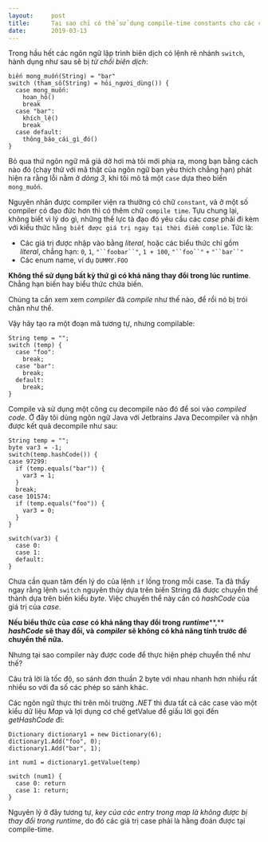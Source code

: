 ```yaml
---
layout:     post
title:      Tại sao chỉ có thể sử dụng compile-time constants cho các case của lệnh switch
date:       2019-03-13
---
```


Trong hầu hết các ngôn ngữ lập trình biên dịch có lệnh rẽ nhánh `switch`, hành dụng như sau sẽ bị *từ chối biên dịch*:

    biến mong_muốn(String) = "bar"
    switch (tham_số(String) = hỏi_người_dùng()) {
      case mong_muốn:
        hoan_hô()
        break
      case "bar":
        khích_lệ()
        break
      case default:
        thông_báo_cái_gì_đó()
    }

Bỏ qua thứ ngôn ngữ mã giả dở hơi mà tôi mới phịa ra, mong bạn bằng cách nào đó (chạy thử với mã thật của ngôn ngữ bạn yêu thích chẳng hạn) phát hiện ra rằng lỗi nằm ở *dòng 3*, khi tôi mô tả một `case` dựa theo biến `mong_muốn`.

Nguyên nhân được compiler viện ra thường có chữ `constant`, và ở một số compiler có đạo đức hơn thì có thêm chữ `compile time`. Tựu chung lại, không biết vì lý do gì, những thế lực tà đạo đó yêu cầu các *case* phải đi kèm với kiểu thức `hằng biết được giá trị ngay tại thời điểm complie`. Tức là:

- Các giá trị được nhập vào bằng *literal*, hoặc các biểu thức chỉ gồm *literal*, chẳng hạn: `0`, `1`, `"``foobar``"`, `1 + 100`, `"``foo``"` `+` `"``bar``"`
- Các enum name, ví dụ `DUMMY.FOO`

**Không thể sử dụng bất kỳ thứ gì có khả năng thay đổi trong lúc runtime**. Chẳng hạn biến hay biểu thức chứa biến.

Chúng ta cần xem xem *compiler* đã *compile* như thế nào, để rồi nó bị trói chân như thế.

Vậy hãy tạo ra một đoạn mã tương tự, nhưng compilable:

    String temp = "";
    switch (temp) {
      case "foo":
        break;
      case "bar":
        break;
      default:
        break;
    }

Compile và sử dụng một công cụ decompile nào đó để soi vào *compiled code*. Ở đây tôi dùng ngôn ngữ Java với Jetbrains Java Decompiler và nhận được kết quả decompile như sau:

    String temp = "";
    byte var3 = -1;
    switch(temp.hashCode()) {
    case 97299:
      if (temp.equals("bar")) {
        var3 = 1;
      }
      break;
    case 101574:
      if (temp.equals("foo")) {
        var3 = 0;
      }
    }
    
    switch(var3) {
      case 0:
      case 1:
      default:
    }

Chưa cần quan tâm đến lý do của lệnh `if` lồng trong mỗi case. Ta đã thấy ngay rằng lệnh `switch` nguyên thủy dựa trên biến String đã được chuyển thể thành dựa trên biến kiểu *byte*. Việc chuyển thể này cần có *hashCode* của giá trị của *case*.

**Nếu biểu thức của** ***case*** **có khả năng thay đổi trong** ***runtime*****,** ***hashCode*** **sẽ thay đổi, và** ***compiler*** **sẽ không có khả năng tính trước để chuyển thể nữa.**

Nhưng tại sao compiler này được code để thực hiện phép chuyển thể như thế?

Câu trả lời là tốc độ, so sánh đơn thuần 2 byte với nhau nhanh hơn nhiều rất nhiều so với đa số các phép so sánh khác.

Các ngôn ngữ thực thi trên môi trường *.NET* thì đưa tất cả các case vào một kiểu dữ liệu *Map* và lợi dụng cơ chế getValue để giấu lời gọi đến *getHashCode* đi:

    Dictionary dictionary1 = new Dictionary(6);
    dictionary1.Add("foo", 0);
    dictionary1.Add("bar", 1);
    
    int num1 = dictionary1.getValue(temp)
    
    switch (num1) {
      case 0: return
      case 1: return;
    }

Nguyên lý ở đây tương tự, *key của các entry trong map là không được bị thay đổi trong runtime*, do đó các giá trị case phải là hằng đoán được tại compile-time.
